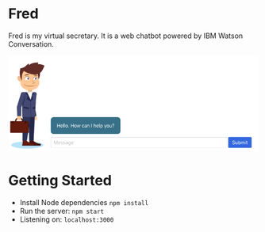 # Fred
Fred is my virtual secretary. It is a web chatbot powered by IBM Watson Conversation. 

![Preview](preview.png?raw=true "Preview")

# Getting Started

- Install Node dependencies `npm install`
- Run the server: `npm start`
- Listening on: `localhost:3000`
